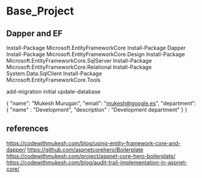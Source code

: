 # Base_Project

## Dapper and EF

Install-Package Microsoft.EntityFrameworkCore
Install-Package Dapper
Install-Package Microsoft.EntityFrameworkCore.Design
Install-Package Microsoft.EntityFrameworkCore.SqlServer
Install-Package Microsoft.EntityFrameworkCore.Relational
Install-Package System.Data.SqlClient
Install-Package Microsoft.EntityFrameworkCore.Tools

add-migration initial
update-database

{
    "name": "Mukesh Murugan",
    "email": "mukesh@google.es",
    "department": {
        "name" : "Development",
        "description" : "Development department"
    }
}



## references
https://codewithmukesh.com/blog/using-entity-framework-core-and-dapper/
https://github.com/aspnetcorehero/Boilerplate
https://codewithmukesh.com/project/aspnet-core-hero-boilerplate/
https://codewithmukesh.com/blog/audit-trail-implementation-in-aspnet-core/
